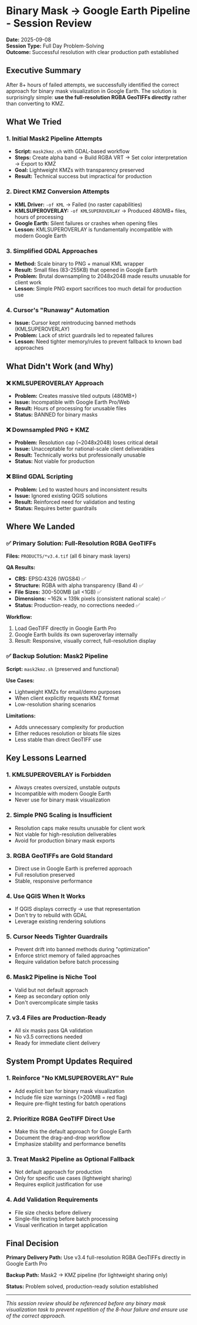 # Binary Mask → Google Earth Pipeline - Session Review
**Date:** 2025-09-08  
**Session Type:** Full Day Problem-Solving  
**Outcome:** Successful resolution with clear production path established

## Executive Summary

After 8+ hours of failed attempts, we successfully identified the correct approach for binary mask visualization in Google Earth. The solution is surprisingly simple: **use the full-resolution RGBA GeoTIFFs directly** rather than converting to KMZ.

## What We Tried

### 1. Initial Mask2 Pipeline Attempts
- **Script:** `mask2kmz.sh` with GDAL-based workflow
- **Steps:** Create alpha band → Build RGBA VRT → Set color interpretation → Export to KMZ
- **Goal:** Lightweight KMZs with transparency preserved
- **Result:** Technical success but impractical for production

### 2. Direct KMZ Conversion Attempts
- **KML Driver:** `-of KML` → Failed (no raster capabilities)
- **KMLSUPEROVERLAY:** `-of KMLSUPEROVERLAY` → Produced 480MB+ files, hours of processing
- **Google Earth:** Silent failures or crashes when opening files
- **Lesson:** KMLSUPEROVERLAY is fundamentally incompatible with modern Google Earth

### 3. Simplified GDAL Approaches
- **Method:** Scale binary to PNG + manual KML wrapper
- **Result:** Small files (83-255KB) that opened in Google Earth
- **Problem:** Brutal downsampling to 2048x2048 made results unusable for client work
- **Lesson:** Simple PNG export sacrifices too much detail for production use

### 4. Cursor's "Runaway" Automation
- **Issue:** Cursor kept reintroducing banned methods (KMLSUPEROVERLAY)
- **Problem:** Lack of strict guardrails led to repeated failures
- **Lesson:** Need tighter memory/rules to prevent fallback to known bad approaches

## What Didn't Work (and Why)

### ❌ KMLSUPEROVERLAY Approach
- **Problem:** Creates massive tiled outputs (480MB+)
- **Issue:** Incompatible with Google Earth Pro/Web
- **Result:** Hours of processing for unusable files
- **Status:** BANNED for binary masks

### ❌ Downsampled PNG + KMZ
- **Problem:** Resolution cap (~2048x2048) loses critical detail
- **Issue:** Unacceptable for national-scale client deliverables
- **Result:** Technically works but professionally unusable
- **Status:** Not viable for production

### ❌ Blind GDAL Scripting
- **Problem:** Led to wasted hours and inconsistent results
- **Issue:** Ignored existing QGIS solutions
- **Result:** Reinforced need for validation and testing
- **Status:** Requires better guardrails

## Where We Landed

### ✅ **Primary Solution: Full-Resolution RGBA GeoTIFFs**

**Files:** `PRODUCTS/*v3.4.tif` (all 6 binary mask layers)

**QA Results:**
- **CRS:** EPSG:4326 (WGS84) ✅
- **Structure:** RGBA with alpha transparency (Band 4) ✅
- **File Sizes:** 300-500MB (all <1GB) ✅
- **Dimensions:** ~162k × 139k pixels (consistent national scale) ✅
- **Status:** Production-ready, no corrections needed ✅

**Workflow:**
1. Load GeoTIFF directly in Google Earth Pro
2. Google Earth builds its own superoverlay internally
3. Result: Responsive, visually correct, full-resolution display

### ✅ **Backup Solution: Mask2 Pipeline**

**Script:** `mask2kmz.sh` (preserved and functional)

**Use Cases:**
- Lightweight KMZs for email/demo purposes
- When client explicitly requests KMZ format
- Low-resolution sharing scenarios

**Limitations:**
- Adds unnecessary complexity for production
- Either reduces resolution or bloats file sizes
- Less stable than direct GeoTIFF use

## Key Lessons Learned

### 1. **KMLSUPEROVERLAY is Forbidden**
- Always creates oversized, unstable outputs
- Incompatible with modern Google Earth
- Never use for binary mask visualization

### 2. **Simple PNG Scaling is Insufficient**
- Resolution caps make results unusable for client work
- Not viable for high-resolution deliverables
- Avoid for production binary mask exports

### 3. **RGBA GeoTIFFs are Gold Standard**
- Direct use in Google Earth is preferred approach
- Full resolution preserved
- Stable, responsive performance

### 4. **Use QGIS When It Works**
- If QGIS displays correctly → use that representation
- Don't try to rebuild with GDAL
- Leverage existing rendering solutions

### 5. **Cursor Needs Tighter Guardrails**
- Prevent drift into banned methods during "optimization"
- Enforce strict memory of failed approaches
- Require validation before batch processing

### 6. **Mask2 Pipeline is Niche Tool**
- Valid but not default approach
- Keep as secondary option only
- Don't overcomplicate simple tasks

### 7. **v3.4 Files are Production-Ready**
- All six masks pass QA validation
- No v3.5 corrections needed
- Ready for immediate client delivery

## System Prompt Updates Required

### 1. **Reinforce "No KMLSUPEROVERLAY" Rule**
- Add explicit ban for binary mask visualization
- Include file size warnings (>200MB = red flag)
- Require pre-flight testing for batch operations

### 2. **Prioritize RGBA GeoTIFF Direct Use**
- Make this the default approach for Google Earth
- Document the drag-and-drop workflow
- Emphasize stability and performance benefits

### 3. **Treat Mask2 Pipeline as Optional Fallback**
- Not default approach for production
- Only for specific use cases (lightweight sharing)
- Requires explicit justification for use

### 4. **Add Validation Requirements**
- File size checks before delivery
- Single-file testing before batch processing
- Visual verification in target application

## Final Decision

**Primary Delivery Path:** Use v3.4 full-resolution RGBA GeoTIFFs directly in Google Earth Pro

**Backup Path:** Mask2 → KMZ pipeline (for lightweight sharing only)

**Status:** Problem solved, production-ready solution established

---

*This session review should be referenced before any binary mask visualization task to prevent repetition of the 8-hour failure and ensure use of the correct approach.*
